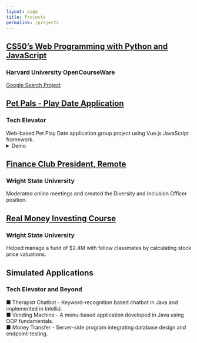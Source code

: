 ```yaml
---
layout: page
title: Projects
permalink: /projects
---
```


<h2><a class="rainbow-underline" href="https://cs50.harvard.edu/web/2020/" target="_blank">CS50’s Web Programming with Python and JavaScript</a></h2>
<h3>Harvard University OpenCourseWare</h3>
<a class="rainbow-underline" href="https://vandsama.github.io/project0/index.html" target="_blank">Google Search Project</a>

<h2><a class="rainbow-underline" href="https://github.com/vandsama/tech.elevator.final.capstone.pet.pals" target="_blank">Pet Pals - Play Date Application</a></h2>
<h3>Tech Elevator</h3>
Web-based Pet Play Date application group project using Vue.js JavaScript framework.

<!-- <bodyMov>
  <div class="wrapperMov">
    <input type="checkbox">
    <div class="video">
      <video src="https://user-images.githubusercontent.com/122122309/215668696-d950a0a9-1f08-4832-87a2-600175c2c5f3.mov" loop muted autoplay playsinline></video>
    </div>
    <div class="text">
      <span data-text="Watch the video"></span>
    </div>
  </div>
</bodyMov>
 -->
<details><summary>Demo</summary> <br>
  <video playsinline muted controls src="https://user-images.githubusercontent.com/122122309/215668696-d950a0a9-1f08-4832-87a2-600175c2c5f3.mov" muted="muted" class="d-block rounded-bottom-2 width-fit" style="max-height:640px;">
  </video>
</details>  


<h2><a class="rainbow-underline" href="https://business.wright.edu/finance-and-financial-services/finance-club" target="_blank">Finance Club President, Remote</a></h2>
<h3>Wright State University</h3>
Moderated online meetings and created the Diversity and Inclusion Officer position.

<h2><a class="rainbow-underline" href="https://www.bizjournals.com/dayton/news/2022/06/03/wright-state-finance-students-develop-real-life-in.html" target="_blank">Real Money Investing Course</a></h2>
<h3>Wright State University</h3>
Helped manage a fund of $2.4M with fellow classmates by calculating stock price valuations.

<h2>Simulated Applications</h2>
<h3>Tech Elevator and Beyond</h3>
■ Therapist Chatbot - Keyword-recognition based chatbot in Java and implemented in IntelliJ. <br>
■ Vending Machine - A menu-based application developed in Java using OOP fundamentals. <br>
■ Money Transfer - Server-side program integrating database design and endpoint-testing. <br>
